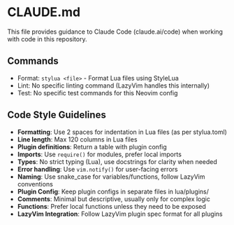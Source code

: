 # CLAUDE.md

This file provides guidance to Claude Code (claude.ai/code) when working with code in this repository.

## Commands
- Format: `stylua <file>` - Format Lua files using StyleLua
- Lint: No specific linting command (LazyVim handles this internally)
- Test: No specific test commands for this Neovim config

## Code Style Guidelines
- **Formatting**: Use 2 spaces for indentation in Lua files (as per stylua.toml)
- **Line length**: Max 120 columns in Lua files
- **Plugin definitions**: Return a table with plugin config
- **Imports**: Use `require()` for modules, prefer local imports
- **Types**: No strict typing (Lua), use docstrings for clarity when needed
- **Error handling**: Use `vim.notify()` for user-facing errors
- **Naming**: Use snake_case for variables/functions, follow LazyVim conventions
- **Plugin Config**: Keep plugin configs in separate files in lua/plugins/
- **Comments**: Minimal but descriptive, usually only for complex logic
- **Functions**: Prefer local functions unless they need to be exposed
- **LazyVim Integration**: Follow LazyVim plugin spec format for all plugins